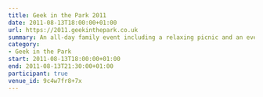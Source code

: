 ```yaml
---
title: Geek in the Park 2011
date: 2011-08-13T18:00:00+01:00
url: https://2011.geekinthepark.co.uk
summary: An all-day family event including a relaxing picnic and an evening of illuminating talks by web industry leaders.
category:
- Geek in the Park
start: 2011-08-13T18:00:00+01:00
end: 2011-08-13T21:30:00+01:00
participant: true
venue_id: 9c4w7fr8+7x
---
```

